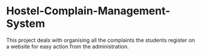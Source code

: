 # Hostel-Complain-Management-System
This project deals with organising all the complaints the students register on a website for easy action from the administration.
